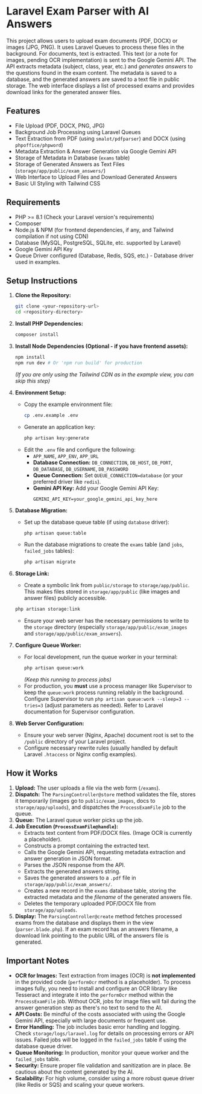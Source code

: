 # Laravel Exam Parser with AI Answers

This project allows users to upload exam documents (PDF, DOCX) or images (JPG, PNG). It uses Laravel Queues to process these files in the background. For documents, text is extracted. This text (or a note for images, pending OCR implementation) is sent to the Google Gemini API. The API extracts metadata (subject, class, year, etc.) and *generates answers* to the questions found in the exam content. The metadata is saved to a database, and the generated answers are saved to a text file in public storage. The web interface displays a list of processed exams and provides download links for the generated answer files.

## Features

* File Upload (PDF, DOCX, PNG, JPG)
* Background Job Processing using Laravel Queues
* Text Extraction from PDF (using `smalot/pdfparser`) and DOCX (using `phpoffice/phpword`)
* Metadata Extraction & Answer Generation via Google Gemini API
* Storage of Metadata in Database (`exams` table)
* Storage of Generated Answers as Text Files (`storage/app/public/exam_answers/`)
* Web Interface to Upload Files and Download Generated Answers
* Basic UI Styling with Tailwind CSS

## Requirements

* PHP >= 8.1 (Check your Laravel version's requirements)
* Composer
* Node.js & NPM (for frontend dependencies, if any, and Tailwind compilation if not using CDN)
* Database (MySQL, PostgreSQL, SQLite, etc. supported by Laravel)
* Google Gemini API Key
* Queue Driver configured (Database, Redis, SQS, etc.) - Database driver used in examples.

## Setup Instructions

1.  **Clone the Repository:**
    ```bash
    git clone <your-repository-url>
    cd <repository-directory>
    ```

2.  **Install PHP Dependencies:**
    ```bash
    composer install
    ```

3.  **Install Node Dependencies (Optional - if you have frontend assets):**
    ```bash
    npm install
    npm run dev # Or 'npm run build' for production
    ```
    *(If you are only using the Tailwind CDN as in the example view, you can skip this step)*

4.  **Environment Setup:**
    * Copy the example environment file:
        ```bash
        cp .env.example .env
        ```
    * Generate an application key:
        ```bash
        php artisan key:generate
        ```
    * Edit the `.env` file and configure the following:
        * `APP_NAME`, `APP_ENV`, `APP_URL`
        * **Database Connection:** `DB_CONNECTION`, `DB_HOST`, `DB_PORT`, `DB_DATABASE`, `DB_USERNAME`, `DB_PASSWORD`
        * **Queue Connection:** Set `QUEUE_CONNECTION=database` (or your preferred driver like `redis`).
        * **Gemini API Key:** Add your Google Gemini API Key:
            ```dotenv
            GEMINI_API_KEY=your_google_gemini_api_key_here
            ```

5.  **Database Migration:**
    * Set up the database queue table (if using `database` driver):
        ```bash
        php artisan queue:table
        ```
    * Run the database migrations to create the `exams` table (and `jobs`, `failed_jobs` tables):
        ```bash
        php artisan migrate
        ```

6.  **Storage Link:**
    * Create a symbolic link from `public/storage` to `storage/app/public`. This makes files stored in `storage/app/public` (like images and answer files) publicly accessible.
    ```bash
    php artisan storage:link
    ```
    * Ensure your web server has the necessary permissions to write to the `storage` directory (especially `storage/app/public/exam_images` and `storage/app/public/exam_answers`).

7.  **Configure Queue Worker:**
    * For local development, run the queue worker in your terminal:
        ```bash
        php artisan queue:work
        ```
        *(Keep this running to process jobs)*
    * For production, you **must** use a process manager like Supervisor to keep the `queue:work` process running reliably in the background. Configure Supervisor to run `php artisan queue:work --sleep=3 --tries=3` (adjust parameters as needed). Refer to Laravel documentation for Supervisor configuration.

8.  **Web Server Configuration:**
    * Ensure your web server (Nginx, Apache) document root is set to the `/public` directory of your Laravel project.
    * Configure necessary rewrite rules (usually handled by default Laravel `.htaccess` or Nginx config examples).

## How it Works

1.  **Upload:** The user uploads a file via the web form (`/exams`).
2.  **Dispatch:** The `ParsingController@store` method validates the file, stores it temporarily (images go to `public/exam_images`, docs to `storage/app/uploads`), and dispatches the `ProcessExamFile` job to the queue.
3.  **Queue:** The Laravel queue worker picks up the job.
4.  **Job Execution (`ProcessExamFile@handle`):**
    * Extracts text content from PDF/DOCX files. (Image OCR is currently a placeholder).
    * Constructs a prompt containing the extracted text.
    * Calls the Google Gemini API, requesting metadata extraction and answer generation in JSON format.
    * Parses the JSON response from the API.
    * Extracts the generated answers string.
    * Saves the generated answers to a `.pdf` file in `storage/app/public/exam_answers/`.
    * Creates a new record in the `exams` database table, storing the extracted metadata and the *filename* of the generated answers file.
    * Deletes the temporary uploaded PDF/DOCX file from `storage/app/uploads`.
5.  **Display:** The `ParsingController@create` method fetches processed exams from the database and displays them in the view (`parser.blade.php`). If an exam record has an answers filename, a download link pointing to the public URL of the answers file is generated.

## Important Notes

* **OCR for Images:** Text extraction from images (OCR) is **not implemented** in the provided code (`performOcr` method is a placeholder). To process images fully, you need to install and configure an OCR library like Tesseract and integrate it into the `performOcr` method within the `ProcessExamFile` job. Without OCR, jobs for image files will fail during the answer generation step as there's no text to send to the AI.
* **API Costs:** Be mindful of the costs associated with using the Google Gemini API, especially with large documents or frequent use.
* **Error Handling:** The job includes basic error handling and logging. Check `storage/logs/laravel.log` for details on processing errors or API issues. Failed jobs will be logged in the `failed_jobs` table if using the database queue driver.
* **Queue Monitoring:** In production, monitor your queue worker and the `failed_jobs` table.
* **Security:** Ensure proper file validation and sanitization are in place. Be cautious about the content generated by the AI.
* **Scalability:** For high volume, consider using a more robust queue driver (like Redis or SQS) and scaling your queue workers.
